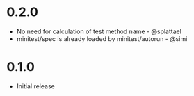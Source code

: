 # 0.2.0

* No need for calculation of test method name - @splattael
* minitest/spec is already loaded by minitest/autorun - @simi

# 0.1.0

* Initial release
